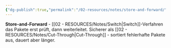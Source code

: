 ```yaml
---
{"dg-publish":true,"permalink":"/02-resources/notes/store-and-forward/","tags":["switch/verfahren","weiterleitung/sicher"],"noteIcon":"","updated":"2025-08-28T20:50:30.000+02:00"}
---
```



**Store-and-Forward** - [[02 - RESOURCES/Notes/Switch\|Switch]]-Verfahren das Pakete erst prüft, dann weiterleitet.
Sicherer als [[02 - RESOURCES/Notes/Cut-Through\|Cut-Through]] - sortiert fehlerhafte Pakete aus, dauert aber länger.